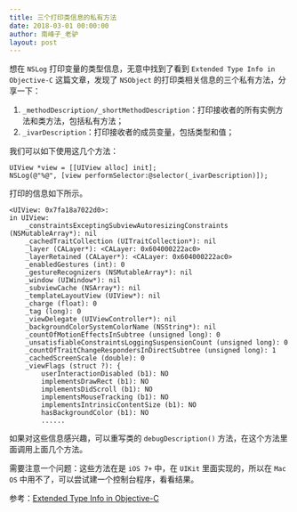 ```yaml
---
title: 三个打印类信息的私有方法
date: 2018-03-01 00:00:00
author: 南峰子_老驴
layout: post
---
```


想在 `NSLog` 打印变量的类型信息，无意中找到了看到 `Extended Type Info in Objective-C` 这篇文章，发现了 `NSObject` 的打印类相关信息的三个私有方法，分享一下：

1. `_methodDescription/_shortMethodDescription`：打印接收者的所有实例方法和类方法，包括私有方法；
2. `_ivarDescription`：打印接收者的成员变量，包括类型和值；

我们可以如下使用这几个方法：

```objc
UIView *view = [[UIView alloc] init];
NSLog(@"%@", [view performSelector:@selector(_ivarDescription)]);
```

打印的信息如下所示。

```
<UIView: 0x7fa18a7022d0>:
in UIView:
	_constraintsExceptingSubviewAutoresizingConstraints (NSMutableArray*): nil
	_cachedTraitCollection (UITraitCollection*): nil
	_layer (CALayer*): <CALayer: 0x604000222ac0>
	_layerRetained (CALayer*): <CALayer: 0x604000222ac0>
	_enabledGestures (int): 0
	_gestureRecognizers (NSMutableArray*): nil
	_window (UIWindow*): nil
	_subviewCache (NSArray*): nil
	_templateLayoutView (UIView*): nil
	_charge (float): 0
	_tag (long): 0
	_viewDelegate (UIViewController*): nil
	_backgroundColorSystemColorName (NSString*): nil
	_countOfMotionEffectsInSubtree (unsigned long): 0
	_unsatisfiableConstraintsLoggingSuspensionCount (unsigned long): 0
	_countOfTraitChangeRespondersInDirectSubtree (unsigned long): 1
	_cachedScreenScale (double): 0
	_viewFlags (struct ?): {
		userInteractionDisabled (b1): NO
		implementsDrawRect (b1): NO
		implementsDidScroll (b1): NO
		implementsMouseTracking (b1): NO
		implementsIntrinsicContentSize (b1): NO
		hasBackgroundColor (b1): NO
		......
```

如果对这些信息感兴趣，可以重写类的 `debugDescription()` 方法，在这个方法里面调用上面几个方法。

需要注意一个问题：这些方法在是 `iOS 7+` 中，在 `UIKit` 里面实现的，所以在 `Mac OS` 中用不了，可以尝试建一个控制台程序，看看结果。

参考：[Extended Type Info in Objective-C](http://bou.io/ExtendedTypeInfoInObjC.html)
